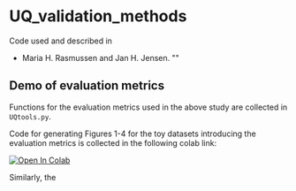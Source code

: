# UQ_validation_methods

Code used and described in

* Maria H. Rasmussen and Jan H. Jensen. ""

## Demo of evaluation metrics

Functions for the  evaluation metrics used in the above study are collected in ```UQtools.py```.

Code for generating Figures 1-4 for the toy datasets introducing the evaluation metrics is collected in the following
colab link:

<a href="https://colab.research.google.com/drive/1BqOZChAsEy-Lrj_xAKovLjLubMFVg_vm">
  <img src="https://colab.research.google.com/assets/colab-badge.svg" alt="Open In Colab"/>
</a>


Similarly, the
